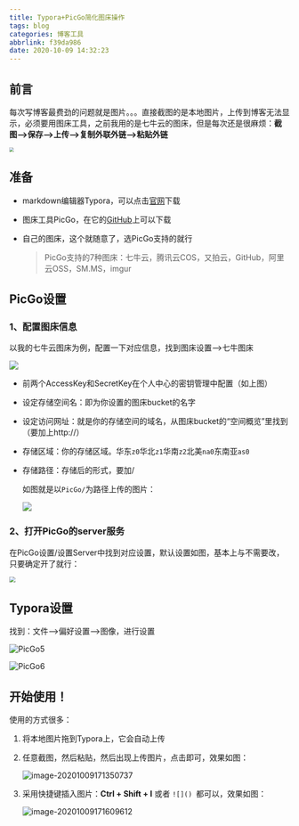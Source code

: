 ```yaml
---
title: Typora+PicGo简化图床操作
tags: blog
categories: 博客工具
abbrlink: f39da986
date: 2020-10-09 14:32:23
---
```


## 前言

每次写博客最费劲的问题就是图片。。。直接截图的是本地图片，上传到博客无法显示，必须要用图床工具，之前我用的是七牛云的图床，但是每次还是很麻烦：**截图-->保存-->上传-->复制外联外链-->粘贴外链**

<img src="https://leslie1-1309334886.cos.ap-shanghai.myqcloud.com/obsidian/PicGo1.png" style="zoom:50%;" />

<!--more-->

## 准备



- markdown编辑器Typora，可以点击[官网](https://www.typora.io/)下载

- 图床工具PicGo，在它的[GitHub](https://github.com/Molunerfinn/PicGo/releases)上可以下载

- 自己的图床，这个就随意了，选PicGo支持的就行

  > PicGo支持的7种图床：七牛云，腾讯云COS，又拍云，GitHub，阿里云OSS，SM.MS，imgur 



## PicGo设置

### 1、配置图床信息

以我的七牛云图床为例，配置一下对应信息，找到图床设置-->七牛图床

![](https://leslie1-1309334886.cos.ap-shanghai.myqcloud.com/obsidian/PicGo3.png)

- 前两个AccessKey和SecretKey在个人中心的密钥管理中配置（如上图）

- 设定存储空间名：即为你设置的图床bucket的名字

- 设定访问网址：就是你的存储空间的域名，从图床bucket的“空间概览”里找到（要加上http://）

- 存储区域：你的存储区域。华东`z0`华北`z1`华南`z2`北美`na0`东南亚`as0`

- 存储路径：存储后的形式，要加/

  如图就是以`PicGo/`为路径上传的图片：

  ![](https://leslie1-1309334886.cos.ap-shanghai.myqcloud.com/obsidian/PicGo4.png)



### 2、打开PicGo的server服务

在PicGo设置/设置Server中找到对应设置，默认设置如图，基本上与不需要改，只要确定开了就行：

<img src="https://leslie1-1309334886.cos.ap-shanghai.myqcloud.com/obsidian/PicGo2.png" style="zoom:67%;" />





## Typora设置

找到：文件-->偏好设置-->图像，进行设置

![PicGo5](https://leslie1-1309334886.cos.ap-shanghai.myqcloud.com/obsidian/PicGo5.png)

![PicGo6](https://leslie1-1309334886.cos.ap-shanghai.myqcloud.com/obsidian/PicGo6.png)



## 开始使用！

使用的方式很多：

1. 将本地图片拖到Typora上，它会自动上传

2. 任意截图，然后粘贴，然后出现上传图片，点击即可，效果如图：

   ![image-20201009171350737](https://leslie1-1309334886.cos.ap-shanghai.myqcloud.com/obsidian/image-20201009171350737.png)

3. 采用快捷键插入图片：**Ctrl + Shift + I**    或者   `![]() `都可以，效果如图：

   ![image-20201009171609612](https://leslie1-1309334886.cos.ap-shanghai.myqcloud.com/obsidian/image-20201009171609612.png)
